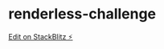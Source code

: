 # renderless-challenge

[Edit on StackBlitz ⚡️](https://stackblitz.com/edit/renderless-component-challenge-utlm7h)